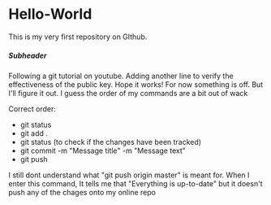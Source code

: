 # Hello-World
This is my very first repository on GIthub. 

##### Subheader

Following a git tutorial on youtube.
Adding another line to verify the effectiveness of the public key. Hope it works!
For now something is off. But I'll figure it out. I guess the order of my commands are a bit out of wack

Correct order:
- git status
- git add .
- git status (to check if the changes have been tracked)
- git commit -m "Message title" -m "Message text"
- git push 

I still dont understand what "git push origin master" is meant for. When I enter this command, It tells me that "Everything is up-to-date" but it doesn't push any of the chages onto my online repo